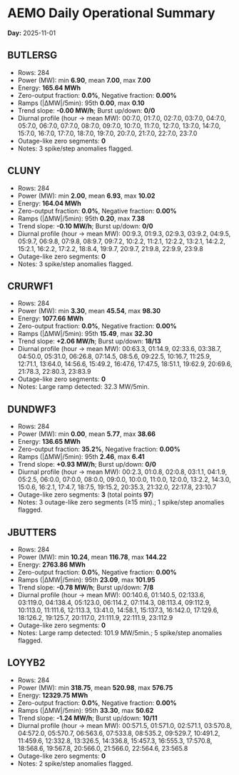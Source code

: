 # AEMO Daily Operational Summary
**Day:** 2025-11-01

## BUTLERSG
- Rows: 284
- Power (MW): min **6.90**, mean **7.00**, max **7.00**
- Energy: **165.64 MWh**
- Zero-output fraction: **0.0%**, Negative fraction: **0.00%**
- Ramps (|ΔMW|/5min): 95th **0.00**, max **0.10**
- Trend slope: **-0.00 MW/h**; Burst up/down: **0/0**
- Diurnal profile (hour → mean MW): 00:7.0, 01:7.0, 02:7.0, 03:7.0, 04:7.0, 05:7.0, 06:7.0, 07:7.0, 08:7.0, 09:7.0, 10:7.0, 11:7.0, 12:7.0, 13:7.0, 14:7.0, 15:7.0, 16:7.0, 17:7.0, 18:7.0, 19:7.0, 20:7.0, 21:7.0, 22:7.0, 23:7.0
- Outage-like zero segments: **0**
- Notes: 3 spike/step anomalies flagged.

## CLUNY
- Rows: 284
- Power (MW): min **2.00**, mean **6.93**, max **10.02**
- Energy: **164.04 MWh**
- Zero-output fraction: **0.0%**, Negative fraction: **0.00%**
- Ramps (|ΔMW|/5min): 95th **0.20**, max **7.38**
- Trend slope: **-0.10 MW/h**; Burst up/down: **0/0**
- Diurnal profile (hour → mean MW): 00:9.3, 01:9.3, 02:9.3, 03:9.2, 04:9.5, 05:9.7, 06:9.8, 07:9.8, 08:9.7, 09:7.2, 10:2.2, 11:2.1, 12:2.2, 13:2.1, 14:2.2, 15:2.1, 16:2.2, 17:2.2, 18:8.4, 19:9.7, 20:9.7, 21:9.8, 22:9.9, 23:9.8
- Outage-like zero segments: **0**
- Notes: 3 spike/step anomalies flagged.

## CRURWF1
- Rows: 284
- Power (MW): min **3.30**, mean **45.54**, max **98.30**
- Energy: **1077.66 MWh**
- Zero-output fraction: **0.0%**, Negative fraction: **0.00%**
- Ramps (|ΔMW|/5min): 95th **15.49**, max **32.30**
- Trend slope: **+2.06 MW/h**; Burst up/down: **18/13**
- Diurnal profile (hour → mean MW): 00:63.3, 01:14.9, 02:33.6, 03:38.7, 04:50.0, 05:31.0, 06:26.8, 07:14.5, 08:5.6, 09:22.5, 10:16.7, 11:25.9, 12:71.1, 13:64.0, 14:56.6, 15:49.2, 16:47.6, 17:47.5, 18:51.1, 19:62.9, 20:69.6, 21:78.3, 22:80.3, 23:83.9
- Outage-like zero segments: **0**
- Notes: Large ramp detected: 32.3 MW/5min.

## DUNDWF3
- Rows: 284
- Power (MW): min **0.00**, mean **5.77**, max **38.66**
- Energy: **136.65 MWh**
- Zero-output fraction: **35.2%**, Negative fraction: **0.00%**
- Ramps (|ΔMW|/5min): 95th **2.46**, max **6.41**
- Trend slope: **+0.93 MW/h**; Burst up/down: **0/0**
- Diurnal profile (hour → mean MW): 00:2.3, 01:0.8, 02:0.8, 03:1.1, 04:1.9, 05:2.5, 06:0.0, 07:0.0, 08:0.0, 09:0.0, 10:0.0, 11:0.0, 12:0.0, 13:2.2, 14:3.0, 15:0.6, 16:2.1, 17:4.7, 18:7.5, 19:15.2, 20:35.3, 21:32.0, 22:17.8, 23:10.7
- Outage-like zero segments: **3** (total points **97**)
- Notes: 3 outage-like zero segments (≥15 min).; 1 spike/step anomalies flagged.

## JBUTTERS
- Rows: 284
- Power (MW): min **10.24**, mean **116.78**, max **144.22**
- Energy: **2763.86 MWh**
- Zero-output fraction: **0.0%**, Negative fraction: **0.00%**
- Ramps (|ΔMW|/5min): 95th **23.09**, max **101.95**
- Trend slope: **-0.78 MW/h**; Burst up/down: **7/8**
- Diurnal profile (hour → mean MW): 00:140.6, 01:140.5, 02:133.6, 03:119.0, 04:138.4, 05:123.0, 06:114.2, 07:114.3, 08:113.4, 09:112.9, 10:113.0, 11:111.6, 12:113.3, 13:41.0, 14:58.1, 15:137.3, 16:142.0, 17:129.6, 18:126.2, 19:125.7, 20:117.0, 21:111.9, 22:111.9, 23:112.9
- Outage-like zero segments: **0**
- Notes: Large ramp detected: 101.9 MW/5min.; 5 spike/step anomalies flagged.

## LOYYB2
- Rows: 284
- Power (MW): min **318.75**, mean **520.98**, max **576.75**
- Energy: **12329.75 MWh**
- Zero-output fraction: **0.0%**, Negative fraction: **0.00%**
- Ramps (|ΔMW|/5min): 95th **33.30**, max **50.62**
- Trend slope: **-1.24 MW/h**; Burst up/down: **10/11**
- Diurnal profile (hour → mean MW): 00:571.5, 01:571.0, 02:571.1, 03:570.8, 04:572.0, 05:570.7, 06:563.6, 07:533.8, 08:535.2, 09:529.7, 10:491.2, 11:459.6, 12:332.8, 13:326.5, 14:336.8, 15:457.3, 16:555.3, 17:570.8, 18:568.6, 19:567.8, 20:566.0, 21:566.0, 22:564.6, 23:565.8
- Outage-like zero segments: **0**
- Notes: 2 spike/step anomalies flagged.
